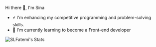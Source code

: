 Hi there 👋, I'm Sina

- ⚡ I'm enhancing my competitive programming and problem-solving skills.
- 🌱 I'm currently learning to become a Front-end developer


![SLFatemi's Stats](https://github-readme-stats.vercel.app/api?username=SLFatemi&theme=jolly&show_icons=true&hide_border=true&count_private=true)
<!--
**SLFatemi/SLFatemi** is a ✨ _special_ ✨ repository because its `README.md` (this file) appears on your GitHub profile.

Here are some ideas to get you started:

-  ...
- 🌱 I’m currently learning ...
- 👯 I’m looking to collaborate on ...
- 🤔 I’m looking for help with ...
- 💬 Ask me about ...
- 📫 How to reach me: ...
- 😄 Pronouns: ...
- ⚡ Fun fact: ...
-->

